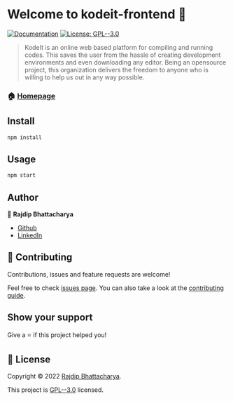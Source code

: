 # Welcome to kodeit-frontend 👋

[![Documentation](https://img.shields.io/badge/documentation-yes-brightgreen.svg)](https://github.com/KodeIt/kodeit-frontend/blob/master/docs/CONTRIBUTION.md)
[![License: GPL--3.0](https://img.shields.io/badge/License-GPL--3.0-yellow.svg)](https://github.com/KodeIt/kodeit-frontend/blob/master/LICENCE.md)

> KodeIt is an online web based platform for compiling and running codes. This saves the user from the hassle of creating development environments and even downloading any editor. Being an opensource project, this organization delivers the freedom to anyone who is willing to help us out in any way possible.

### 🏠 [Homepage](http://www.kodeit.me)

## Install

```sh
npm install
```

## Usage

```sh
npm start
```

## Author

👤 **Rajdip Bhattacharya**

-   [Github](https://github.com/rajdip-b)
-   [LinkedIn](https://linkedin.com/in/rajdip-bhattacharya-581119232/)

## 🤝 Contributing

Contributions, issues and feature requests are welcome!

Feel free to check [issues page](https://github.com/KodeIt/kodeit-frontend/issues). You can also take a look at the [contributing guide](https://github.com/KodeIt/kodeit-frontend/blob/master/docs/CONTRIBUTION.md).

## Show your support

Give a ⭐️ if this project helped you!

## 📝 License

Copyright © 2022 [Rajdip Bhattacharya](https://github.com/rajdip-b).

This project is [GPL--3.0](https://github.com/KodeIt/kodeit-frontend/blob/master/LICENCE.md) licensed.

